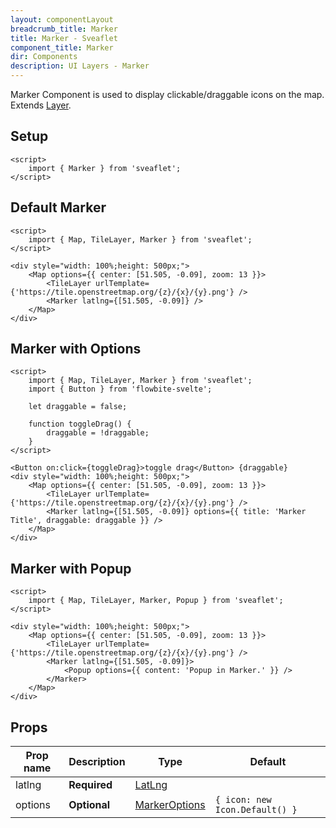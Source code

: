 ```yaml
---
layout: componentLayout
breadcrumb_title: Marker
title: Marker - Sveaflet
component_title: Marker
dir: Components
description: UI Layers - Marker
---
```


Marker Component is used to display clickable/draggable icons on the map. Extends [Layer](https://leafletjs.com/reference.html#layer).

## Setup

```svelte example csr hideOutput
<script>
	import { Marker } from 'sveaflet';
</script>
```

## Default Marker

```svelte example csr
<script>
	import { Map, TileLayer, Marker } from 'sveaflet';
</script>

<div style="width: 100%;height: 500px;">
	<Map options={{ center: [51.505, -0.09], zoom: 13 }}>
		<TileLayer urlTemplate={'https://tile.openstreetmap.org/{z}/{x}/{y}.png'} />
		<Marker latlng={[51.505, -0.09]} />
	</Map>
</div>
```

## Marker with Options

```svelte example csr
<script>
	import { Map, TileLayer, Marker } from 'sveaflet';
	import { Button } from 'flowbite-svelte';

	let draggable = false;

	function toggleDrag() {
		draggable = !draggable;
	}
</script>

<Button on:click={toggleDrag}>toggle drag</Button> {draggable}
<div style="width: 100%;height: 500px;">
	<Map options={{ center: [51.505, -0.09], zoom: 13 }}>
		<TileLayer urlTemplate={'https://tile.openstreetmap.org/{z}/{x}/{y}.png'} />
		<Marker latlng={[51.505, -0.09]} options={{ title: 'Marker Title', draggable: draggable }} />
	</Map>
</div>
```

## Marker with Popup

```svelte example csr
<script>
	import { Map, TileLayer, Marker, Popup } from 'sveaflet';
</script>

<div style="width: 100%;height: 500px;">
	<Map options={{ center: [51.505, -0.09], zoom: 13 }}>
		<TileLayer urlTemplate={'https://tile.openstreetmap.org/{z}/{x}/{y}.png'} />
		<Marker latlng={[51.505, -0.09]}>
			<Popup options={{ content: 'Popup in Marker.' }} />
		</Marker>
	</Map>
</div>
```

## Props

| Prop name | Description  | Type                                                                | Default                        |
| --------- | ------------ | ------------------------------------------------------------------- | ------------------------------ |
| latlng    | **Required** | [LatLng](https://leafletjs.com/reference.html#latlng)               |                                |
| options   | **Optional** | [MarkerOptions](https://leafletjs.com/reference.html#marker-option) | `{ icon: new Icon.Default() }` |
